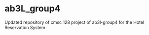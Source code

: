 ab3L_group4
===========

Updated repository of cmsc 128 project of ab3l-group4 for the Hotel Reservation System